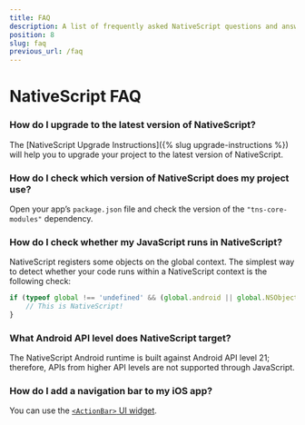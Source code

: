 ```yaml
---
title: FAQ
description: A list of frequently asked NativeScript questions and answers
position: 8
slug: faq
previous_url: /faq
---
```


# NativeScript FAQ

### How do I upgrade to the latest version of NativeScript?

The [NativeScript Upgrade Instructions]({% slug upgrade-instructions %}) will help you to upgrade your project to the latest version of NativeScript.

### How do I check which version of NativeScript does my project use?

Open your app’s `package.json` file and check the version of the `"tns-core-modules"` dependency.

### How do I check whether my JavaScript runs in NativeScript?

NativeScript registers some objects on the global context. The simplest way to detect whether your code runs within a NativeScript context is the following check:

```javascript
if (typeof global !== 'undefined' && (global.android || global.NSObject)) {
    // This is NativeScript!
}
```

### What Android API level does NativeScript target?

The NativeScript Android runtime is built against Android API level 21; therefore, APIs from higher API levels are not supported through JavaScript.

### How do I add a navigation bar to my iOS app?

You can use the [`<ActionBar>` UI widget]({{site.baseurl}}/ApiReference/ui/action-bar/HOW-TO).
